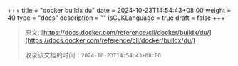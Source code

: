 +++
title = "docker buildx du"
date = 2024-10-23T14:54:43+08:00
weight = 40
type = "docs"
description = ""
isCJKLanguage = true
draft = false
+++

> 原文: [https://docs.docker.com/reference/cli/docker/buildx/du/](https://docs.docker.com/reference/cli/docker/buildx/du/)
>
> 收录该文档的时间：`2024-10-23T14:54:43+08:00`
